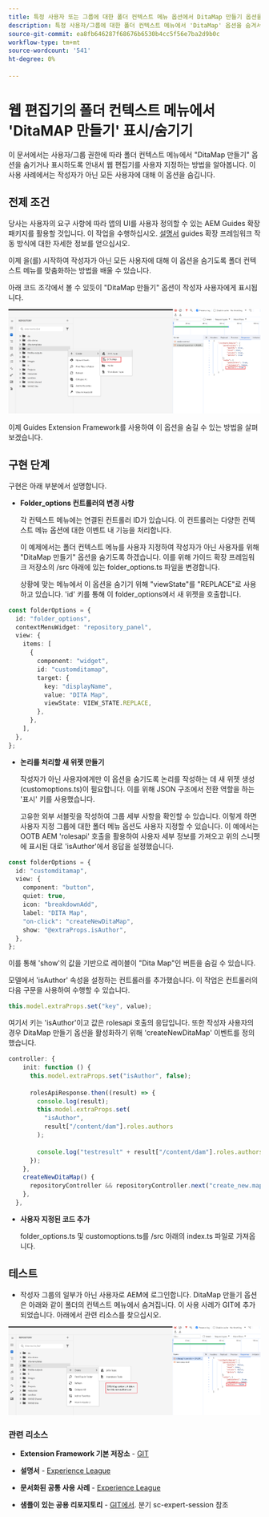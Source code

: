 ```yaml
---
title: 특정 사용자 또는 그룹에 대한 폴더 컨텍스트 메뉴 옵션에서 DitaMap 만들기 옵션을 숨깁니다.
description: 특정 사용자/그룹에 대한 폴더 컨텍스트 메뉴에서 'DitaMap' 옵션을 숨겨서 웨비저를 사용자 지정하는 방법을 알아봅니다
source-git-commit: ea8fb646287f68676b6530b4cc5f56e7ba2d9b0c
workflow-type: tm+mt
source-wordcount: '541'
ht-degree: 0%

---
```



# 웹 편집기의 폴더 컨텍스트 메뉴에서 &#39;DitaMAP 만들기&#39; 표시/숨기기

이 문서에서는 사용자/그룹 권한에 따라 폴더 컨텍스트 메뉴에서 &quot;DitaMap 만들기&quot; 옵션을 숨기거나 표시하도록 안내서 웹 편집기를 사용자 지정하는 방법을 알아봅니다.
이 사용 사례에서는 작성자가 아닌 모든 사용자에 대해 이 옵션을 숨깁니다.

## 전제 조건

당사는 사용자의 요구 사항에 따라 앱의 UI를 사용자 정의할 수 있는 AEM Guides 확장 패키지를 활용할 것입니다.
이 작업을 수행하십시오. [설명서](https://github.com/adobe/guides-extension/tree/main) guides 확장 프레임워크 작동 방식에 대한 자세한 정보를 얻으십시오.

이제 을(를) 시작하여 작성자가 아닌 모든 사용자에 대해 이 옵션을 숨기도록 폴더 컨텍스트 메뉴를 맞춤화하는 방법을 배울 수 있습니다.

아래 코드 조각에서 볼 수 있듯이 &quot;DitaMap 만들기&quot; 옵션이 작성자 사용자에게 표시됩니다.

![DitaMap 만들기 옵션 표시](../../../assets/authoring/ditamap-show-author.png)

이제 Guides Extension Framework를 사용하여 이 옵션을 숨길 수 있는 방법을 살펴보겠습니다.

## 구현 단계

구현은 아래 부분에서 설명합니다.

- **Folder_options 컨트롤러의 변경 사항**

  각 컨텍스트 메뉴에는 연결된 컨트롤러 ID가 있습니다. 이 컨트롤러는 다양한 컨텍스트 메뉴 옵션에 대한 이벤트 내 기능을 처리합니다.

  이 예제에서는 폴더 컨텍스트 메뉴를 사용자 지정하여 작성자가 아닌 사용자를 위해 &quot;DitaMap 만들기&quot; 옵션을 숨기도록 하겠습니다. 이를 위해 가이드 확장 프레임워크 저장소의 /src 아래에 있는 folder_options.ts 파일을 변경합니다.

  상황에 맞는 메뉴에서 이 옵션을 숨기기 위해 &quot;viewState&quot;를 &quot;REPLACE&quot;로 사용하고 있습니다.
&#39;id&#39; 키를 통해 이 folder_options에서 새 위젯을 호출합니다.

```typescript
const folderOptions = {
  id: "folder_options",
  contextMenuWidget: "repository_panel",
  view: {
    items: [
      {
        component: "widget",
        id: "customditamap",
        target: {
          key: "displayName",
          value: "DITA Map",
          viewState: VIEW_STATE.REPLACE,
        },
      },
    ],
  },
};
```

- **논리를 처리할 새 위젯 만들기**

  작성자가 아닌 사용자에게만 이 옵션을 숨기도록 논리를 작성하는 데 새 위젯 생성(customoptions.ts)이 필요합니다. 이를 위해 JSON 구조에서 전환 역할을 하는 &#39;표시&#39; 키를 사용했습니다.

  고유한 외부 서블릿을 작성하여 그룹 세부 사항을 확인할 수 있습니다. 이렇게 하면 사용자 지정 그룹에 대한 폴더 메뉴 옵션도 사용자 지정할 수 있습니다.
이 예에서는 OOTB AEM &#39;rolesapi&#39; 호출을 활용하여 사용자 세부 정보를 가져오고 위의 스니펫에 표시된 대로 &#39;isAuthor&#39;에서 응답을 설정했습니다.

```typescript
const folderOptions = {
  id: "customditamap",
  view: {
    component: "button",
    quiet: true,
    icon: "breakdownAdd",
    label: "DITA Map",
    "on-click": "createNewDitaMap",
    show: "@extraProps.isAuthor",
  },
};
```

이를 통해 &#39;show&#39;의 값을 기반으로 레이블이 &quot;Dita Map&quot;인 버튼을 숨길 수 있습니다.

모델에서 &#39;isAuthor&#39; 속성을 설정하는 컨트롤러를 추가했습니다. 이 작업은 컨트롤러의 다음 구문을 사용하여 수행할 수 있습니다.

```typescript
this.model.extraProps.set("key", value);
```

여기서 키는 &#39;isAuthor&#39;이고 값은 rolesapi 호출의 응답입니다.
또한 작성자 사용자의 경우 DitaMap 만들기 옵션을 활성화하기 위해 &#39;createNewDitaMap&#39; 이벤트를 정의했습니다.

```typescript
controller: {
    init: function () {
      this.model.extraProps.set("isAuthor", false);

      rolesApiResponse.then((result) => {
        console.log(result);
        this.model.extraProps.set(
          "isAuthor",
          result["/content/dam"].roles.authors
        );

        console.log("testresult" + result["/content/dam"].roles.authors);
      });
    },
    createNewDitaMap() {
      repositoryController && repositoryController.next("create_new.map");
    },
  },
```

- **사용자 지정된 코드 추가**

  folder_options.ts 및 customoptions.ts를 /src 아래의 index.ts 파일로 가져옵니다.

## 테스트

- 작성자 그룹의 일부가 아닌 사용자로 AEM에 로그인합니다. DitaMap 만들기 옵션은 아래와 같이 폴더의 컨텍스트 메뉴에서 숨겨집니다.
이 사용 사례가 GIT에 추가되었습니다. 아래에서 관련 리소스를 찾으십시오.

![DitaMap 만들기 옵션 숨기기](../../../assets/authoring/ditamap-hide-non-author.png)

### 관련 리소스

- **Extension Framework 기본 저장소** - [GIT](https://github.com/adobe/guides-extension/tree/main)

- **설명서** - [Experience League](../../../../../guides-ui-extensions/aem_guides_framework/basic-customisation.md)

- **문서화된 공통 사용 사례** - [Experience League](../../../../../guides-ui-extensions/aem_guides_framework/jui-framework.md)

- **샘플이 있는 공용 리포지토리** - [GIT에서](https://github.com/adobe/guides-extension/tree/sc-expert-session). 분기 sc-expert-session 참조

```

```
